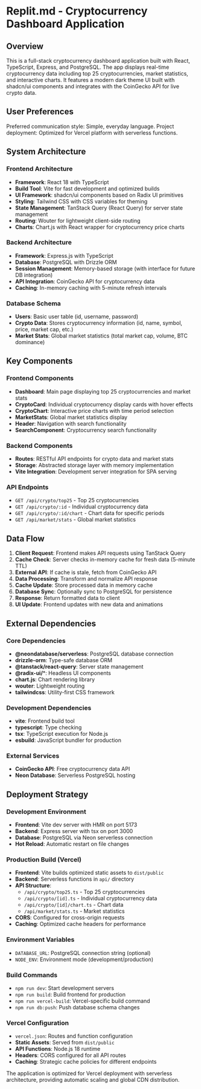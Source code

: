 # Replit.md - Cryptocurrency Dashboard Application

## Overview

This is a full-stack cryptocurrency dashboard application built with React, TypeScript, Express, and PostgreSQL. The app displays real-time cryptocurrency data including top 25 cryptocurrencies, market statistics, and interactive charts. It features a modern dark theme UI built with shadcn/ui components and integrates with the CoinGecko API for live crypto data.

## User Preferences

Preferred communication style: Simple, everyday language.
Project deployment: Optimized for Vercel platform with serverless functions.

## System Architecture

### Frontend Architecture
- **Framework**: React 18 with TypeScript
- **Build Tool**: Vite for fast development and optimized builds
- **UI Framework**: shadcn/ui components based on Radix UI primitives
- **Styling**: Tailwind CSS with CSS variables for theming
- **State Management**: TanStack Query (React Query) for server state management
- **Routing**: Wouter for lightweight client-side routing
- **Charts**: Chart.js with React wrapper for cryptocurrency price charts

### Backend Architecture
- **Framework**: Express.js with TypeScript
- **Database**: PostgreSQL with Drizzle ORM
- **Session Management**: Memory-based storage (with interface for future DB integration)
- **API Integration**: CoinGecko API for cryptocurrency data
- **Caching**: In-memory caching with 5-minute refresh intervals

### Database Schema
- **Users**: Basic user table (id, username, password)
- **Crypto Data**: Stores cryptocurrency information (id, name, symbol, price, market cap, etc.)
- **Market Stats**: Global market statistics (total market cap, volume, BTC dominance)

## Key Components

### Frontend Components
- **Dashboard**: Main page displaying top 25 cryptocurrencies and market stats
- **CryptoCard**: Individual cryptocurrency display cards with hover effects
- **CryptoChart**: Interactive price charts with time period selection
- **MarketStats**: Global market statistics display
- **Header**: Navigation with search functionality
- **SearchComponent**: Cryptocurrency search functionality

### Backend Components
- **Routes**: RESTful API endpoints for crypto data and market stats
- **Storage**: Abstracted storage layer with memory implementation
- **Vite Integration**: Development server integration for SPA serving

### API Endpoints
- `GET /api/crypto/top25` - Top 25 cryptocurrencies
- `GET /api/crypto/:id` - Individual cryptocurrency data
- `GET /api/crypto/:id/chart` - Chart data for specific periods
- `GET /api/market/stats` - Global market statistics

## Data Flow

1. **Client Request**: Frontend makes API requests using TanStack Query
2. **Cache Check**: Server checks in-memory cache for fresh data (5-minute TTL)
3. **External API**: If cache is stale, fetch from CoinGecko API
4. **Data Processing**: Transform and normalize API response
5. **Cache Update**: Store processed data in memory cache
6. **Database Sync**: Optionally sync to PostgreSQL for persistence
7. **Response**: Return formatted data to client
8. **UI Update**: Frontend updates with new data and animations

## External Dependencies

### Core Dependencies
- **@neondatabase/serverless**: PostgreSQL database connection
- **drizzle-orm**: Type-safe database ORM
- **@tanstack/react-query**: Server state management
- **@radix-ui/***: Headless UI components
- **chart.js**: Chart rendering library
- **wouter**: Lightweight routing
- **tailwindcss**: Utility-first CSS framework

### Development Dependencies
- **vite**: Frontend build tool
- **typescript**: Type checking
- **tsx**: TypeScript execution for Node.js
- **esbuild**: JavaScript bundler for production

### External Services
- **CoinGecko API**: Free cryptocurrency data API
- **Neon Database**: Serverless PostgreSQL hosting

## Deployment Strategy

### Development Environment
- **Frontend**: Vite dev server with HMR on port 5173
- **Backend**: Express server with tsx on port 3000
- **Database**: PostgreSQL via Neon serverless connection
- **Hot Reload**: Automatic restart on file changes

### Production Build (Vercel)
- **Frontend**: Vite builds optimized static assets to `dist/public`
- **Backend**: Serverless functions in `api/` directory
- **API Structure**: 
  - `/api/crypto/top25.ts` - Top 25 cryptocurrencies
  - `/api/crypto/[id].ts` - Individual cryptocurrency data
  - `/api/crypto/[id]/chart.ts` - Chart data
  - `/api/market/stats.ts` - Market statistics
- **CORS**: Configured for cross-origin requests
- **Caching**: Optimized cache headers for performance

### Environment Variables
- `DATABASE_URL`: PostgreSQL connection string (optional)
- `NODE_ENV`: Environment mode (development/production)

### Build Commands
- `npm run dev`: Start development servers
- `npm run build`: Build frontend for production
- `npm run vercel-build`: Vercel-specific build command
- `npm run db:push`: Push database schema changes

### Vercel Configuration
- `vercel.json`: Routes and function configuration
- **Static Assets**: Served from `dist/public`
- **API Functions**: Node.js 18 runtime
- **Headers**: CORS configured for all API routes
- **Caching**: Strategic cache policies for different endpoints

The application is optimized for Vercel deployment with serverless architecture, providing automatic scaling and global CDN distribution.